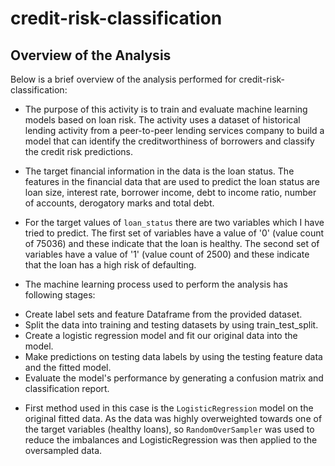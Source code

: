# credit-risk-classification

## Overview of the Analysis

Below is a brief overview of the analysis performed for credit-risk-classification:

* The purpose of this activity is to train and evaluate machine learning models based on loan risk. The activity uses a dataset of historical lending activity from a peer-to-peer lending services company to build a model that can identify the creditworthiness of borrowers and classify the credit risk predictions.

* The target financial information in the data is the loan status. The features in the financial data that are used to predict the loan status are loan size, interest rate, borrower income, debt to income ratio, number of accounts, derogatory marks and total debt. 

* For the target values of `loan_status` there are two variables which I have tried to predict. The first set of variables have a value of '0' (value count of 75036) and these indicate that the loan is healthy. The second set of variables have a value of '1' (value count of 2500) and these indicate that the loan has a high risk of defaulting.

* The machine learning process used to perform the analysis has following stages:
 - Create label sets and feature Dataframe from the provided dataset.
 - Split the data into training and testing datasets by using train_test_split.
 - Create a logistic regression model and fit our original data into the model.
 - Make predictions on testing data labels by using the testing feature data and the fitted model.
 - Evaluate the model's performance by generating a confusion matrix and classification report.

* First method used in this case is the `LogisticRegression` model on the original fitted data. As the data was highly overweighted towards one of the target variables (healthy loans), so `RandomOverSampler` was used to reduce the imbalances and LogisticRegression was then applied to the oversampled data.